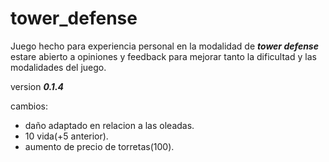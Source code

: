 # tower_defense

Juego hecho para experiencia personal en la modalidad de **_tower defense_**
estare abierto a opiniones y feedback para mejorar tanto la dificultad y las modalidades del juego.

version **_0.1.4_**

cambios:

- daño adaptado en relacion a las oleadas.
- 10 vida(+5 anterior).
- aumento de precio de torretas(100).
